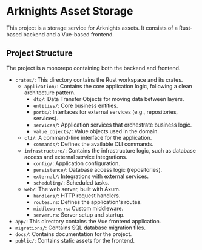 # Arknights Asset Storage

This project is a storage service for Arknights assets. It consists of a Rust-based backend and a Vue-based frontend.

## Project Structure

The project is a monorepo containing both the backend and frontend.

- `crates/`: This directory contains the Rust workspace and its crates.
  - `application/`: Contains the core application logic, following a clean architecture pattern.
    - `dto/`: Data Transfer Objects for moving data between layers.
    - `entities/`: Core business entities.
    - `ports/`: Interfaces for external services (e.g., repositories, services).
    - `services/`: Application services that orchestrate business logic.
    - `value_objects/`: Value objects used in the domain.
  - `cli/`: A command-line interface for the application.
    - `commands/`: Defines the available CLI commands.
  - `infrastructure/`: Contains the infrastructure logic, such as database access and external service integrations.
    - `config/`: Application configuration.
    - `persistence/`: Database access logic (repositories).
    - `external/`: Integrations with external services.
    - `scheduling/`: Scheduled tasks.
  - `web/`: The web server, built with Axum.
    - `handlers/`: HTTP request handlers.
    - `routes.rs`: Defines the application's routes.
    - `middleware.rs`: Custom middleware.
    - `server.rs`: Server setup and startup.
- `app/`: This directory contains the Vue frontend application.
- `migrations/`: Contains SQL database migration files.
- `docs/`: Contains documentation for the project.
- `public/`: Contains static assets for the frontend.
